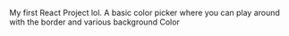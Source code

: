My first React Project lol. A basic color picker where you can play around with the border and various background Color
